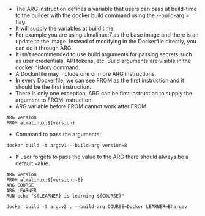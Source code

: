 * The ARG instruction defines a variable that users can pass at build-time to the builder with the docker build command using the --build-arg <varname>=<value> flag.
* It will supply the variables at build time.
* For example you are using almalinux:7 as the base image and there is an update to the image. Instead of modifying in the Dockerfile directly, you can do it through ARG.
* It isn't recommended to use build arguments for passing secrets such as user credentials, API tokens, etc. Build arguments are visible in the docker history command.
* A Dockerfile may include one or more ARG instructions. 
* In every Dockerfile, we can see FROM as the first instruction and it should be the first instruction.
* There is only one exception, ARG can be first instruction to supply the argument to FROM instruction.
* ARG variable before FROM cannot work after FROM.
```
ARG version
FROM almalinux:${version}
```
* Command to pass the arguments.
```
docker build -t arg:v1 --build-arg version=8
```
* If user forgets to pass the value to the ARG there should always be a default value.
```
ARG version
FROM almalinux:${version:-8}
ARG COURSE
ARG LEARNER
RUN echo "${LEARNER} is learning ${COURSE}"
```
```
docker build -t arg:v2 . --build-arg COURSE=Docker LEARNER=Bhargav
```